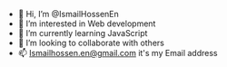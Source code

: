 - 👋 Hi, I’m @IsmailHossenEn
- 👀 I’m interested in Web development
- 🌱 I’m currently learning JavaScript
- 💞️ I’m looking to collaborate with others
- 📫 Ismailhossen.en@gmail.com it's my Email address

<!---
IsmailHossenEn/IsmailHossenEn is a ✨ special ✨ repository because its `README.md` (this file) appears on your GitHub profile.
You can click the Preview link to take a look at your changes.
--->

